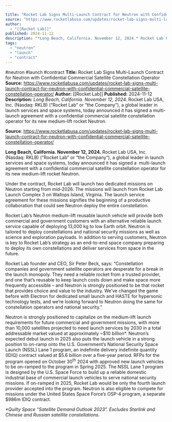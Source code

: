 ```yaml
---

title: "Rocket Lab Signs Multi-Launch Contract for Neutron with Confidential Commercial Satellite Constellation Operator "
source: "https://www.rocketlabusa.com/updates/rocket-lab-signs-multi-launch-contract-for-neutron-with-confidential-commercial-satellite-constellation-operator/"
author:
  - "[[Rocket Lab]]"
published: 2024-11-12
description: "*Long Beach, California. November 12, 2024.* Rocket Lab USA, Inc. (Nasdaq: RKLB) (“Rocket Lab” or “the Company”), a global leader in launch services and space systems, today announced it has signed a multi-launch agreement with a confidential commercial satellite constellation operator for its new medium-lift rocket Neutron."
tags:
  - "neutron"
  - "launch"
  - "contract"
---
```


#neutron #launch #contract
**Title:** Rocket Lab Signs Multi-Launch Contract for Neutron with Confidential Commercial Satellite Constellation Operator 
**Source:** https://www.rocketlabusa.com/updates/rocket-lab-signs-multi-launch-contract-for-neutron-with-confidential-commercial-satellite-constellation-operator/
**Author:** [[Rocket Lab]]
**Published:** 2024-11-12
**Description:** *Long Beach, California. November 12, 2024.* Rocket Lab USA, Inc. (Nasdaq: RKLB) (“Rocket Lab” or “the Company”), a global leader in launch services and space systems, today announced it has signed a multi-launch agreement with a confidential commercial satellite constellation operator for its new medium-lift rocket Neutron.

**Source**: https://www.rocketlabusa.com/updates/rocket-lab-signs-multi-launch-contract-for-neutron-with-confidential-commercial-satellite-constellation-operator/

**Long Beach, California. November 12, 2024.** Rocket Lab USA, Inc. (Nasdaq: RKLB) (“Rocket Lab” or “the Company”), a global leader in launch services and space systems, today announced it has signed a  multi-launch agreement with a confidential commercial satellite constellation operator for its new medium-lift rocket Neutron.

Under the contract, Rocket Lab will launch two dedicated missions on Neutron starting from mid-2026. The missions will launch from Rocket Lab Launch Complex 3 on Wallops Island, Virginia. The launch service agreement for these missions signifies the beginning of a productive collaboration that could see Neutron deploy the entire constellation.

Rocket Lab’s Neutron medium-lift reusable launch vehicle will provide both commercial and government customers with an alternative reliable launch service capable of deploying 13,000 kg to low Earth orbit. Neutron is tailored to deploy constellations and national security missions as well as science and exploration payloads. In addition to serving customers, Neutron is key to Rocket Lab’s strategy as an end-to-end space company preparing to deploy its own constellations and deliver services from space in the future.

Rocket Lab founder and CEO, Sir Peter Beck, says: “Constellation companies and government satellite operators are desperate for a break in the launch monopoly. They need a reliable rocket from a trusted provider, and one that’s reusable to keep launch costs down and make space more frequently accessible – and Neutron is strongly positioned to be that rocket that provides choice and value to the industry. We’ve changed the game before with Electron for dedicated small launch and HASTE for hypersonic technology tests, and we’re looking forward to Neutron doing the same for constellation operators and national security.”

Neutron is strongly positioned to capitalize on the medium-lift launch requirements for future commercial and government missions, with more than 10,000 satellites projected to need launch services by 2030 in a total addressable market valued at approximately ~$10 billion\*. Neutron’s expected debut launch in 2025 also puts the launch vehicle in a strong position to on-ramp onto the U.S. Government’s National Security Space Launch (NSSL) Lane 1 program, an indefinite delivery indefinite quantity (IDIQ) contract valued at $5.6 billion over a five-year period. RFPs for the program opened on October 30<sup>th</sup> 2024 with approved new launch vehicles to be on-ramped to the program in Spring 2025. The NSSL Lane 1 program is designed by the U.S. Space Force to build up a reliable domestic industrial base of commercial launch vehicles to serve national security missions. If on-ramped in 2025, Rocket Lab would be only the fourth launch provider accepted into the program. Neutron is also eligible to compete for missions under the United States Space Force’s OSP-4 program, a separate $986m IDIQ contract.

*\*Quilty Space “Satellite Demand Outlook 2023”. Excludes Starlink and Chinese and Russian satellite constellations.*